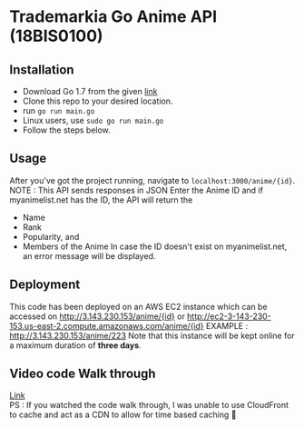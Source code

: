 # Trademarkia Go Anime API (18BIS0100)


## Installation
- Download Go 1.7 from the given [link](https://golang.org/doc/install)
- Clone this repo to your desired location.
- run `go run main.go`
- Linux users, use `sudo go run main.go`
- Follow the steps below.


## Usage
After you've got the project running, navigate to `localhost:3000/anime/{id}`.
NOTE : This API sends responses in JSON
Enter the Anime ID and if myanimelist.net has the ID, the API will return the
* Name 
* Rank
* Popularity, and
* Members of the Anime
In case the ID doesn't exist on myanimelist.net, an error message will be displayed.

## Deployment
This code has been deployed on an AWS EC2 instance which can be accessed on http://3.143.230.153/anime/{id} 
or http://ec2-3-143-230-153.us-east-2.compute.amazonaws.com/anime/{id}
EXAMPLE :  http://3.143.230.153/anime/223 
Note that this instance will be kept online for a maximum duration of **three days**.

## Video code Walk through
 [Link](https://drive.google.com/file/d/1OvJ2NWR_aQ0QWeRqdVNI0lvE4IPlEb_x/view?usp=sharing) <br />
 PS : If you watched the code walk through, I was unable to use CloudFront to cache and act as a CDN to allow for time based caching :grimacing:
